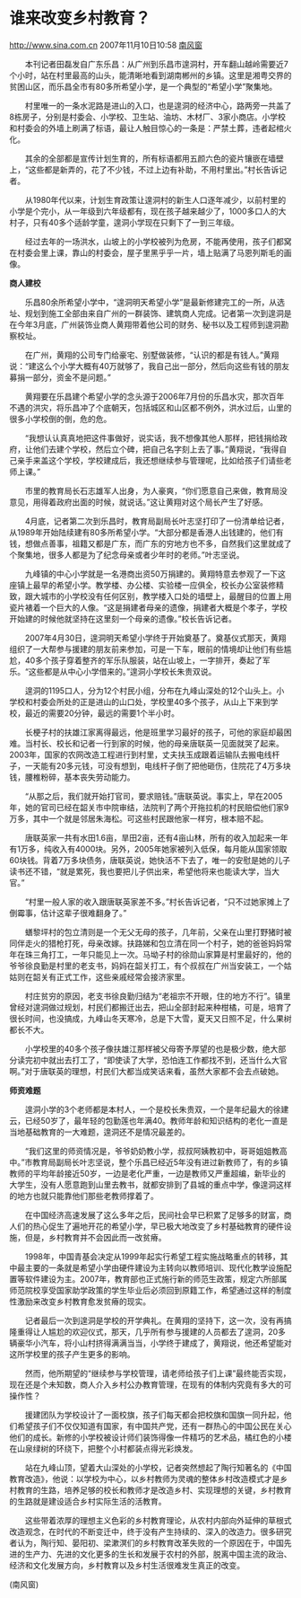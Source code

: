 # 谁来改变乡村教育？

http://www.sina.com.cn 2007年11月10日10:58 [南风窗](http://www.nfcmag.com/)

　　本刊记者田磊发自广东乐昌：从广州到乐昌市遑洞村，开车翻山越岭需要近7个小时，站在村里最高的山头，能清晰地看到湖南郴州的乡镇。这里是湘粤交界的贫困山区，而乐昌全市有80多所希望小学，是一个典型的“希望小学”聚集地。

　　村里唯一的一条水泥路是进山的入口，也是遑洞的经济中心，路两旁一共盖了8栋房子，分别是村委会、小学校、卫生站、油坊、木材厂、3家小商店。小学校和村委会的外墙上刷满了标语，最让人触目惊心的一条是：严禁土葬，违者起棺火化。

　　其余的全部都是宣传计划生育的，所有标语都用五颜六色的瓷片镶嵌在墙壁上，“这些都是新弄的，花了不少钱，不过上边有补助，不用村里出。”村长告诉记者。

　　从1980年代以来，计划生育政策让遑洞村的新生人口逐年减少，以前村里的小学是个完小，从一年级到六年级都有，现在孩子越来越少了，1000多口人的大村子，只有40多个适龄学童，遑洞小学现在只剩下了一到三年级。

　　经过去年的一场洪水，山坡上的小学校被列为危房，不能再使用，孩子们都窝在村委会里上课，靠山的村委会，屋子里黑乎乎一片，墙上贴满了马恩列斯毛的画像。

**商人建校**

　　乐昌80余所希望小学中，“遑洞明天希望小学”是最新修建完工的一所，从选址、规划到施工全部由来自广州的一群装饰、建筑商人完成。记者第一次到遑洞是在今年3月底，广州装饰业商人黄翔带着他公司的财务、秘书以及工程师到遑洞勘察校址。

　　在广州，黄翔的公司专门给豪宅、别墅做装修，“认识的都是有钱人。”黄翔说：“建这么个小学大概有40万就够了，我自己出一部分，然后向这些有钱的朋友募捐一部分，资金不是问题。”

　　黄翔要在乐昌建个希望小学的念头源于2006年7月份的乐昌水灾，那次百年不遇的洪灾，将乐昌冲了个底朝天，包括城区和山区都不例外，洪水过后，山里的很多小学校倒的倒，危的危。

　　“我想认认真真地把这件事做好，说实话，我不想像其他人那样，把钱捐给政府，让他们去建个学校，然后立个碑，把自己名字刻上去了事。”黄翔说，“我得自己亲手来盖这个学校，学校建成后，我还想继续参与管理呢，比如给孩子们请些老师上课。”

　　市里的教育局长石志雄军人出身，为人豪爽，“你们愿意自己来做，教育局没意见，用得着政府出面的时候，就说话。”这让黄翔对这个局长产生了好感。

　　4月底，记者第二次到乐昌时，教育局副局长叶志坚打印了一份清单给记者，从1989年开始陆续建有80多所希望小学。“大部分都是香港人出钱建的，他们有钱，想做点善事，祖籍又都是广东，而广东的穷地方也不多，自然我们这里就成了个聚集地，很多人都是为了纪念母亲或者少年时的老师。”叶志坚说。

　　九峰镇的中心小学就是一名港商出资50万捐建的。黄翔特意去参观了一下这座镇上最早的希望小学。教学楼、办公楼、实验楼一应俱全，校长办公室装修精致，跟大城市的小学校没有任何区别，教学楼入口处的墙壁上，最醒目的位置上用瓷片裱着一个巨大的人像。“这是捐建者母亲的遗像，捐建者大概是个孝子，学校开始建的时候他就坚持在这里刻一个母亲的遗像。”校长告诉记者。

　　2007年4月30日，遑洞明天希望小学终于开始奠基了。奠基仪式那天，黄翔组织了一大帮参与援建的朋友前来参加，可是一下车，眼前的情境却让他们有些尴尬，40多个孩子穿着整齐的军乐队服装，站在山坡上，一字排开，奏起了军乐。“这些都是从中心小学借来的。”遑洞小学校长朱贵双说。

　　遑洞的1195口人，分为12个村民小组，分布在九峰山深处的12个山头上。小学校和村委会所处的正是进山的山口处，学校里40多个孩子，从山上下来到学校，最近的需要20分钟，最远的需要1个半小时。

　　长梗子村的扶雄江家离得最远，他是班里学习最好的孩子，可他的家庭却最困难。当村长、校长和记者一行到家的时候，他的母亲唐联英一见面就哭了起来。2003年，国家的农网改造工程进行到村里，丈夫扶玉成跟着运输队去搬电线杆子，一天能有20多元钱，可没有想到，电线杆子倒了把他砸伤，住院花了4万多块钱，腰椎粉碎，基本丧失劳动能力。

　　“从那之后，我们就开始打官司，要求赔钱。”唐联英说。事实上，早在2005年，她的官司已经在韶关市中院审结，法院判了两个开拖拉机的村民赔偿他们家9万多，其中一个就是邻居朱海松。可这些村民跟他家一样穷，根本赔不起。

　　唐联英家一共有水田1.6亩，旱田2亩，还有4亩山林，所有的收入加起来一年有1万多，纯收入有4000块。另外，2005年她家被列入低保，每月能从国家领取60块钱。背着7万多块债务，唐联英说，她快活不下去了，唯一的安慰是她的儿子读书还不错，“就是累死，我也要把儿子供出来，希望他将来也能读大学，当大官。”

　　“村里一般人家的收入跟唐联英家差不多。”村长告诉记者，“只不过她家摊上了倒霉事，估计这辈子很难翻身了。”

　　蟮黎坪村的包立清则是一个无父无母的孩子，几年前，父亲在山里打野猪时被同伴走火的猎枪打死，母亲改嫁。扶路娣和包立清在同一个村子，她的爸爸妈妈常年在珠三角打工，一年只能见上一次。马坳子村的徐勋山家算是村里最好的，他的爷爷徐良勤是村里的老支书，妈妈在韶关打工，有个叔叔在广州当安装工，一个姑姑则在韶关有正式工作，这些亲戚经常会接济家里。

　　村庄贫穷的原因，老支书徐良勤归结为“老祖宗不开眼，住的地方不行”。镇里曾经对遑洞做过规划，村民们都搬迁出去，把山全部封起来种柑橘，可是，培育了很长时间，也没搞成，九峰山冬天寒冷，总是下大雪，夏天又日照不足，什么果树都长不大。

　　小学校里的40多个孩子像扶雄江那样被父母寄予厚望的也是极少数，绝大部分读完初中就出去打工了，“即使读了大学，恐怕连工作都找不到，还当什么大官啊。”对于唐联英的理想，村民们大都当成笑话来看，虽然大家都不会去点破她。

**师资难题**

　　遑洞小学的3个老师都是本村人，一个是校长朱贵双，一个是年纪最大的徐建云，已经50岁了，最年轻的包勤莲也年满40。教师年龄和知识结构的老化一直是当地基础教育的一大难题，遑洞还不是情况最差的。

　　“我们这里的师资情况是，爷爷奶奶教小学，叔叔阿姨教初中，哥哥姐姐教高中。”市教育局副局长叶志坚说，整个乐昌已经近5年没有进过新教师了，有的乡镇教师的平均年龄接近50岁，一边是老化严重，一边是教师又严重超编，新毕业的大学生，没有人愿意跑到山里去教书，就都安排到了县城的重点中学，像遑洞这样的地方也就只能靠他们那些老教师撑着了。

　　在中国经济高速发展了这么多年之后，民间社会早已积累了足够多的财富，商人们的热心促生了遍地开花的希望小学，早已极大地改变了乡村基础教育的硬件设施，但是，乡村教育并不会因此而一改贫瘠。

　　1998年，中国青基会决定从1999年起实行希望工程实施战略重点的转移，其中最主要的一条就是希望小学由硬件建设为主转向以教师培训、现代化教学设施配置等软件建设为主。2007年，教育部也正式施行新的师范生政策，规定六所部属师范院校享受国家助学政策的学生毕业后必须回到原籍工作，希望通过这样的制度性激励来改变乡村教育愈发贫瘠的现实。

　　记者最后一次到遑洞是学校的开学典礼。在黄翔的坚持下，这一次，没有再搞隆重得让人尴尬的欢迎仪式，那天，几乎所有参与援建的人员都去了遑洞，20多辆豪华小汽车，将小山村挤得满满当当，小学终于建成了，黄翔说，他还希望能对这所学校里的孩子产生更多的影响。

　　然而，他所期望的“继续参与学校管理，请老师给孩子们上课”最终能否实现，现在还是个未知数，商人介入乡村公办教育管理，在现有的体制内究竟有多大的可操作性？

　　援建团队为学校设计了一面校旗，孩子们每天都会把校旗和国旗一同升起，他们希望孩子们不仅仅知道有国家，有中国共产党，还有一群热心的中国公民在关心他们的成长。新修的小学校被设计师们装饰得像一件精巧的艺术品，橘红色的小楼在山泉绿树的环绕下，把整个小村都装点得光彩焕发。

　　站在九峰山顶，望着大山深处的小学校，记者突然想起了陶行知著名的《中国教育改造》，他说：以学校为中心，以乡村教师为灵魂的整体乡村改造模式才是乡村教育的生路，培养足够的校长和教师才是改造乡村、实现理想的关键，乡村教育的生路就是建设适合乡村实际生活的活教育。

　　这些带着浓厚的理想主义色彩的乡村教育理论，从农村内部向外延伸的草根式改造观念，在时代的不断变迁中，终于没有产生持续的、深入的改造力。很多研究者认为，陶行知、晏阳初、梁漱溟们的乡村教育改革失败的一个原因在于，中国先进的生产力、先进的文化更多的生长和发展于农村的外部，脱离中国主流的政治、经济和文化发展方向，乡村教育以及乡村生活很难发生真正的改变。

(南风窗)